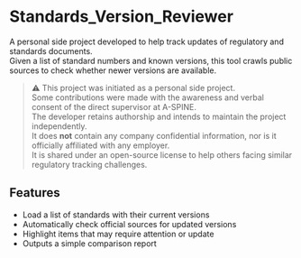 ﻿# Standards_Version_Reviewer

A personal side project developed to help track updates of regulatory and standards documents.  
Given a list of standard numbers and known versions, this tool crawls public sources to check whether newer versions are available.

> ⚠️ This project was initiated as a personal side project.  
> Some contributions were made with the awareness and verbal consent of the direct supervisor at A-SPINE.  
> The developer retains authorship and intends to maintain the project independently.  
> It does **not** contain any company confidential information, nor is it officially affiliated with any employer.  
> It is shared under an open-source license to help others facing similar regulatory tracking challenges.

## Features
- Load a list of standards with their current versions
- Automatically check official sources for updated versions
- Highlight items that may require attention or update
- Outputs a simple comparison report
